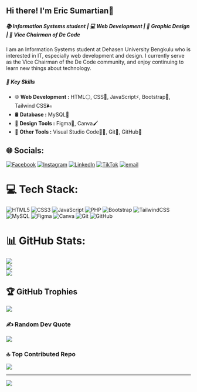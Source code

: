 ## Hi there! I'm Eric Sumartian👋

##### 📚 Information Systems student | 💻 Web Development | 🎨 Graphic Design | 🤝 Vice Chairman of De Code  

I am an Information Systems student at Dehasen University Bengkulu who is interested in IT, especially web development and design. I currently serve as the Vice Chairman of the De Code community, and enjoy continuing to learn new things about technology.

##### **🔑 Key Skills**
- 🌐 **Web Development :** HTML⚪, CSS🎨, JavaScript⚡, Bootstrap💠, Tailwind CSS🌬️ 
- 🛢️ **Database :** MySQL🐬
- 🎨 **Design Tools :** Figma🎨, Canva🖌️
- 🔧 **Other Tools :** Visual Studio Code🧑‍💻, Git🔁, GitHub🐙

## 🌐 Socials:
[![Facebook](https://img.shields.io/badge/Facebook-%231877F2.svg?logo=Facebook&logoColor=white)](https://facebook.com/EricSumartian) [![Instagram](https://img.shields.io/badge/Instagram-%23E4405F.svg?logo=Instagram&logoColor=white)](https://instagram.com/ric_sumar_tian) [![LinkedIn](https://img.shields.io/badge/LinkedIn-%230077B5.svg?logo=linkedin&logoColor=white)](https://linkedin.com/in/EricSumartian) [![TikTok](https://img.shields.io/badge/TikTok-%23000000.svg?logo=TikTok&logoColor=white)](https://tiktok.com/@eric_sumartian) [![email](https://img.shields.io/badge/Email-D14836?logo=gmail&logoColor=white)](mailto:ericsumartian06@gmail.com) 

# 💻 Tech Stack:
![HTML5](https://img.shields.io/badge/html5-%23E34F26.svg?style=for-the-badge&logo=html5&logoColor=white) ![CSS3](https://img.shields.io/badge/css3-%231572B6.svg?style=for-the-badge&logo=css3&logoColor=white) ![JavaScript](https://img.shields.io/badge/javascript-%23323330.svg?style=for-the-badge&logo=javascript&logoColor=%23F7DF1E) ![PHP](https://img.shields.io/badge/php-%23777BB4.svg?style=for-the-badge&logo=php&logoColor=white) ![Bootstrap](https://img.shields.io/badge/bootstrap-%238511FA.svg?style=for-the-badge&logo=bootstrap&logoColor=white) ![TailwindCSS](https://img.shields.io/badge/tailwindcss-%2338B2AC.svg?style=for-the-badge&logo=tailwind-css&logoColor=white) ![MySQL](https://img.shields.io/badge/mysql-4479A1.svg?style=for-the-badge&logo=mysql&logoColor=white) ![Figma](https://img.shields.io/badge/figma-%23F24E1E.svg?style=for-the-badge&logo=figma&logoColor=white) ![Canva](https://img.shields.io/badge/Canva-%2300C4CC.svg?style=for-the-badge&logo=Canva&logoColor=white) ![Git](https://img.shields.io/badge/git-%23F05033.svg?style=for-the-badge&logo=git&logoColor=white) ![GitHub](https://img.shields.io/badge/github-%23121011.svg?style=for-the-badge&logo=github&logoColor=white)
# 📊 GitHub Stats:
![](https://github-readme-stats.vercel.app/api?username=EricSumartian&theme=shadow_blue&hide_border=false&include_all_commits=false&count_private=false)<br/>
![](https://nirzak-streak-stats.vercel.app/?user=EricSumartian&theme=shadow_blue&hide_border=false)<br/>
![](https://github-readme-stats.vercel.app/api/top-langs/?username=EricSumartian&theme=shadow_blue&hide_border=false&include_all_commits=false&count_private=false&layout=compact)

## 🏆 GitHub Trophies
![](https://github-profile-trophy.vercel.app/?username=EricSumartian&theme=blue_navy&no-frame=false&no-bg=true&margin-w=4)

### ✍️ Random Dev Quote
![](https://quotes-github-readme.vercel.app/api?type=horizontal&theme=radical)

### 🔝 Top Contributed Repo
![](https://github-contributor-stats.vercel.app/api?username=EricSumartian&limit=5&theme=shadow_blue&combine_all_yearly_contributions=true)

---
[![](https://visitcount.itsvg.in/api?id=EricSumartian&icon=6&color=1)](https://visitcount.itsvg.in)

<!-- Proudly created with GPRM ( https://gprm.itsvg.in ) -->
